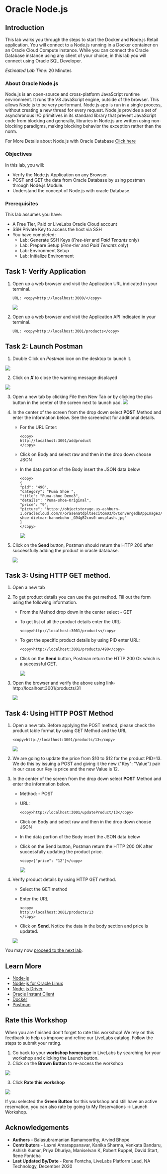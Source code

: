 # Oracle Node.js

## Introduction
This lab walks you through the steps to start the Docker and Node.js Retail application. You will connect to a Node.js running in a Docker container on an Oracle Cloud Compute instance. While you can connect the Oracle Database instance using any client of your choice, in this lab you will connect using Oracle SQL Developer.

*Estimated Lab Time*: 20 Minutes

### About Oracle Node.js
Node.js is an open-source and cross-platform JavaScript runtime environment. It runs the V8 JavaScript engine, outside of the browser. This allows Node.js to be very performant. Node.js app is run in a single process, without creating a new thread for every request. Node.js provides a set of asynchronous I/O primitives in its standard library that prevent JavaScript code from blocking and generally, libraries in Node.js are written using non-blocking paradigms, making blocking behavior the exception rather than the norm.

[](youtube:zQtRwTOwisI)

For More Details about Node.js with Oracle Database [Click here](#LearnMore)

### Objectives
In this lab, you will:
* Verify the Node.js Application on any Browser.
* POST and GET the data from Oracle Database by using postman through Node.js Module.
* Understand the concept of Node.js with oracle Database.


### Prerequisites
This lab assumes you have:
- A Free Tier, Paid or LiveLabs Oracle Cloud account
- SSH Private Key to access the host via SSH
- You have completed:
    - Lab: Generate SSH Keys (*Free-tier* and *Paid Tenants* only)
    - Lab: Prepare Setup (*Free-tier* and *Paid Tenants* only)
    - Lab: Environment Setup
    - Lab: Initialize Environment

## Task 1:  Verify Application

1. Open up a web browser and visit the Application URL indicated in your terminal.    

    ```
    URL: <copy>http://localhost:3000/</copy>
    ```
    ![](./images/application_home_pageupdated.png " ")

2. Open up a web browser and visit the Application API indicated in your terminal.   

    ```
    URL: <copy>http://localhost:3001/products</copy>
    ```

## Task 2: Launch Postman

1. Double Click on *Postman* icon on the desktop to launch it.

  ![](./images/postman1a.png " ")

2.  Click on ***X*** to close the warning message displayed

  ![](./images/postman2a.png " ")

3. Open a new tab by clicking File then New Tab or by clicking the plus button in the center of the screen next to launch pad.
  ![](./images/new_postman_tab.png " ")

4. In the center of the screen from the drop down select **POST** Method and enter the information below. See the screenshot for additional details.

    - For the URL Enter:

        ```
        <copy>
        http://localhost:3001/addproduct
        </copy>
        ```
    - Click on Body and select raw and then in the drop down choose JSON
    - In the data portion of the Body insert the JSON data below

        ```
        <copy>
        {
        "pid": "490",
        "category": "Puma Shoe ",
        "title": "Puma-shoe Demo3",
        "details": "Puma-shoe-Original",
        "price": "9",
        "picture": "https://objectstorage.us-ashburn-1.oraclecloud.com/n/orasenatdpltsecitom03/b/ConvergedbAppImage3/o/Puma-shoe-dietmar-hannebohn-_G94gB2cms0-unsplash.jpg"
        }
        </copy>
        ```
        ![](./images/nodejs2a.png " ")


5. Click on the **Send** button, Postman should return the HTTP 200 after successfully adding the product in oracle database.

    ![](./images/postman_return.png " ")

## Task 3: Using HTTP GET method.

1. Open a new tab

2. To get product details you can use the get method. Fill out the form using the following information.  
    - From the Method drop down in the center select - GET  
    - To get list of all the product details enter the URL:
        ```
        <copy>http://localhost:3001/products</copy>
        ```

    - To get the specific product details by using PID enter URL: 
        
        ```
        <copy>http://localhost:3001/products/490</copy>
        ```
    - Click on the **Send** button, Postman return the HTTP 200 Ok which is a successful GET.

        ![](./images/postman10a.png " ")

3. Open the browser and verify the above using link- http://localhost:3001/products/31

    ![](./images/nodejs-postman5a.png " ")

## Task 4: Using HTTP POST Method
1. Open a new tab. Before applying the POST method, please check the product table format by using GET Method and the URL

    ```
    <copy>http://localhost:3001/products/13</copy>
    ```

    ![](./images/postman_pid_13_check.png " ")

2. We are going to update the price from $10 to $12 for the product PID=13. We do this by issuing a POST and giving it the new {"Key": "Value"} pair in our case our Key is price and the new Value is 12.

3. In the center of the screen from the drop down select **POST** Method and enter the information below.

    - Method: - POST  
    - URL:
 
        ```
        <copy>http://localhost:3001/updateProduct/13</copy>
        ```
    - Click on Body and select raw and then in the drop down choose JSON
    - In the data portion of the Body insert the JSON data below
    - Click on the Send button, Postman return the HTTP 200 OK after successfully updating the product price.

        ```
        <copy>{"price": "12"}</copy>
        ```

        ![](./images/postman12a.png " ")

4. Verify product details by using HTTP GET method. 
    - Select the GET method
    - Enter the URL
  
        ```
        <copy>
        http://localhost:3001/products/13
        </copy>
        ```
    - Click on **Send**.
    Notice the data in the body section and price is updated.  

    ![](./images/postman_after_update.png " ")

You may now [proceed to the next lab](#next).

## Learn More
 - [Node-js](https://nodejs.org/en/)
 - [Node-js for Oracle Linux](https://yum.oracle.com/oracle-linux-nodejs.html)  
 - [Node-js Driver](https://oracle.github.io/node-oracledb/)
 - [Oracle Instant Client](https://www.oracle.com/in/database/technologies/instant-client/downloads.html)
 - [Docker](https://www.docker.com/)
 - [Postman](https://www.postman.com/)


## Rate this Workshop
When you are finished don't forget to rate this workshop!  We rely on this feedback to help us improve and refine our LiveLabs catalog.  Follow the steps to submit your rating.

1.  Go back to your **workshop homepage** in LiveLabs by searching for your workshop and clicking the Launch button.
2.  Click on the **Brown Button** to re-access the workshop  

   ![](https://raw.githubusercontent.com/oracle/learning-library/master/common/labs/cloud-login/images/workshop-homepage-2.png " ")

3.  Click **Rate this workshop**

   ![](https://raw.githubusercontent.com/oracle/learning-library/master/common/labs/cloud-login/images/rate-this-workshop.png " ")

If you selected the **Green Button** for this workshop and still have an active reservation, you can also rate by going to My Reservations -> Launch Workshop.

## Acknowledgements
* **Authors** - Balasubramanian Ramamoorthy, Arvind Bhope
* **Contributors** - Laxmi Amarappanavar, Kanika Sharma, Venkata Bandaru, Ashish Kumar, Priya Dhuriya, Maniselvan K, Robert Ruppel, David Start, Rene Fontcha
* **Last Updated By/Date** - Rene Fontcha, LiveLabs Platform Lead, NA Technology, December 2020
